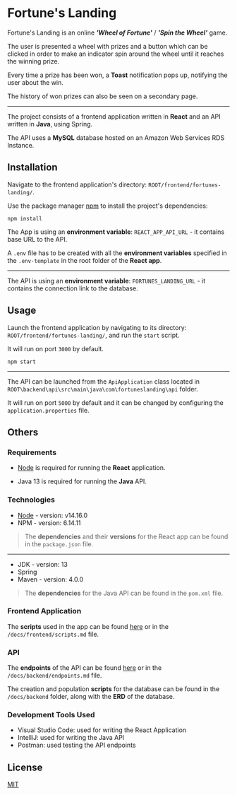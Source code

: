 # Fortune's Landing

Fortune's Landing is an online ***'Wheel of Fortune'*** / ***'Spin the Wheel'*** game.

The user is presented a wheel with prizes and a button which can be clicked in order to make an indicator spin around the wheel until it reaches the winning prize.

Every time a prize has been won, a **Toast** notification pops up, notifying the user about the win.

The history of won prizes can also be seen on a secondary page.

---

The project consists of a frontend application written in **React** and an API written in **Java**, using Spring.

The API uses a **MySQL** database hosted on an
Amazon Web Services RDS Instance.

## Installation

Navigate to the frontend application's directory: `ROOT/frontend/fortunes-landing/`.

Use the package manager [npm](https://www.npmjs.com) to install the project's dependencies:

```
npm install
```

The App is using an **environment variable**: `REACT_APP_API_URL` - it contains base URL to the API.

A `.env` file has to be created with all the **environment variables** specified in the `.env-template` in the root folder of the **React app**.

---

The API is using an **environment variable**: `FORTUNES_LANDING_URL` - it contains the connection link to the database.

## Usage

Launch the frontend application by navigating to its directory: `ROOT/frontend/fortunes-landing/`, and run the `start` script.

It will run on port `3000` by default.

```
npm start
```
---
The API can be launched from the `ApiApplication` class located in `ROOT\backend\api\src\main\java\com\fortuneslanding\api` folder.

It will run on port `5000` by default and it can be changed by configuring the `application.properties` file.

## Others

### Requirements

 - [Node](https://nodejs.org/en/) is required for running the  **React** application.

 - Java 13 is required for running the **Java** API.

### Technologies

 - [Node](https://nodejs.org/en/) - version: v14.16.0
 - NPM - version: 6.14.11 

 > The **dependencies** and their **versions** for the React app can be found in the `package.json` file.
---
 - JDK - version: 13
 - Spring 
 - Maven - version: 4.0.0

> The **dependencies** for the Java API can be found in the `pom.xml` file.

### Frontend Application

The **scripts** used in the app can be found [here](./docs/frontend/scripts.md) or in the `/docs/frontend/scripts.md` file.

### API

The **endpoints** of the API can be found [here](./docs/backend/endpoints.md) or in the `/docs/backend/endpoints.md` file.

The creation and population **scripts** for the database can be found in the  `/docs/backend` folder, along with the **ERD** of the database.

### Development Tools Used

 - Visual Studio Code: used for writing the React Application
 - IntelliJ: used for writing the Java API
 - Postman: used testing the API endpoints

## License
[MIT](https://choosealicense.com/licenses/mit/)